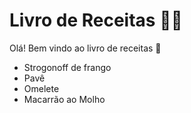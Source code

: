 # Livro de Receitas :man_cook:

Olá! Bem vindo ao livro de receitas :wave:

- Strogonoff de frango
- Pavê
- Omelete
- Macarrão ao Molho